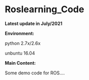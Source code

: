 # Roslearning_Code
**Latest update in July/2021**

**Environment:**

python 2.7x/2.6x 

unbuntu 16.04

**Main Content:**

Some demo code for ROS....


